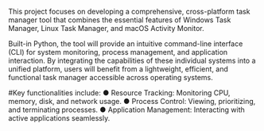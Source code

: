 This project focuses on developing a comprehensive, cross-platform task manager tool that combines the
essential features of Windows Task Manager, Linux Task Manager, and macOS Activity Monitor.

Built-in
Python, the tool will provide an intuitive command-line interface (CLI) for system monitoring, process
management, and application interaction. By integrating the capabilities of these individual systems into a
unified platform, users will benefit from a lightweight, efficient, and functional task manager accessible
across operating systems.


#Key functionalities include:
● Resource Tracking: Monitoring CPU, memory, disk, and network usage.
● Process Control: Viewing, prioritizing, and terminating processes.
● Application Management: Interacting with active applications seamlessly.
